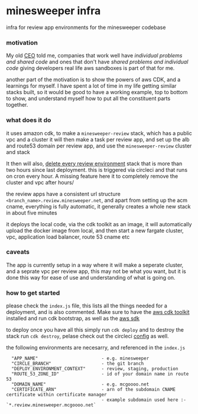 # minesweeper infra

infra for review app environments for the minesweeper codebase

### motivation

My old [CEO](https://twitter.com/cameronp) told me, companies that work well have _individual problems and shared code_ and ones that don't have _shared problems and individual code_ giving developers real life aws sandboxes is part of that for me.

another part of the motivation is to show the powers of aws CDK, and a learnings for myself. I have spent a lot of time in my life getting similar stacks built, so it would be good to have a working example, top to bottom to show, and understand myself how to put all the constituent parts together.

### what does it do

it uses amazon cdk, to make a `minesweeper-review` stack, which has a public vpc and a cluster
it will then make a task per review app, and set up the alb and route53 domain per review app, and use the `minesweeper-review` cluster and stack

It then will also, [delete every review environment](https://github.com/mcgoooo/mine-sweeper/blob/a1521834c5608475d7d85305c0ff8c0581d80659/.circleci/config.yml#L72) stack that is more than two hours since last deployment. this is triggered via circleci and that runs on cron every hour. A missing feature here it to completely remove the cluster and vpc after hours/

the review apps have a consistent url structure `<branch_name>.review.minesweeper.net`, and apart from setting up the acm cname, everything is fully automatic, it generally creates a whole new stack in about five minutes

it deploys the local code, via the cdk toolkit as an image, it will automatically upload the docker image from local, and then start a new fargate cluster, vpc, application load balancer, route 53 cname etc

### caveats

The app is currently setup in a way where it will make a seperate cluster, and a seprate vpc per review app, this may not be what you want, but it is done this way for ease of use and understanding of what is going on.

### how to get started

please check the `index.js` file, this lists all the things needed for a deployment, and is also commented. Make sure to have the [aws cdk toolkit](https://github.com/aws/aws-cdk) installed and run cdk bootstrap, as well as the [aws sdk](https://aws.amazon.com/sdk-for-javascript/)

to deploy once you have all this simply run `cdk deploy` and to destroy the stack run `cdk destroy`, pelase check out the circleci [config](https://github.com/mcgoooo/mine-sweeper/blob/master/.circleci/config.yml) as well.

the following environments are necesarry, and referenced in the `index.js`

```
  "APP_NAME"                        - e.g. minesweeper
  "CIRCLE_BRANCH"                   - the git branch
  "DEPLOY_ENVIRONMENT_CONTEXT"      - review, staging, production
  "ROUTE_53_ZONE_ID"                - id of your domain name in route 53
  "DOMAIN_NAME"                     - e.g. mcgoooo.net
  "CERTIFICATE_ARN"                 - arn of the subdomain CNAME certificate within certificate manager
                                    - example subdomain used here :- `*.review.minesweeper.mcgoooo.net`
```
